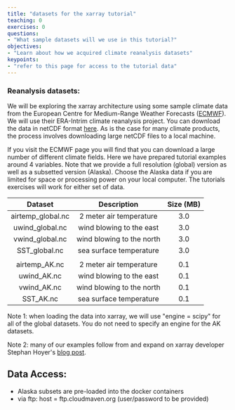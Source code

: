 ```yaml
---
title: "datasets for the xarray tutorial"
teaching: 0
exercises: 0
questions:
- "What sample datasets will we use in this tutorial?"
objectives:
- "Learn about how we acquired climate reanalysis datasets"
keypoints:
- "refer to this page for access to the tutorial data"
---
```


### Reanalysis datasets:

We will be exploring the xarray architecture using some sample climate data from the European Centre for Medium-Range Weather Forecasts ([ECMWF](http://www.ecmwf.int/)). We will use their ERA-Intrim climate reanalysis project. You can download the data in netCDF format [here](http://apps.ecmwf.int/datasets/data/interim-full-daily/levtype=sfc/). As is the case for many climate products, the process involves downloading large netCDF files to a local machine.

If you visit the ECMWF page you will find that you can download a large number of different climate fields. Here we have prepared tutorial examples around 4 variables. Note that we provide a full resolution (global) version as well as a subsetted version (Alaska). Choose the Alaska data if you are limited for space or processing power on your local computer. The tutorials exercises will work for either set of data.

| Dataset | Description | Size (MB) |
|:-------------:|:-------------:|:------------:|
| airtemp_global.nc | 2 meter air temperature | 3.0 |
| uwind_global.nc | wind blowing to the east | 3.0 |
| vwind_global.nc | wind blowing to the north | 3.0 |
| SST_global.nc | sea surface temperature | 3.0 |
| | | |
| airtemp_AK.nc | 2 meter air temperature | 0.1 |
| uwind_AK.nc | wind blowing to the east | 0.1 |
| vwind_AK.nc | wind blowing to the north | 0.1 |
| SST_AK.nc | sea surface temperature | 0.1 |

Note 1: when loading the data into xarray, we will use "engine = scipy" for all of the global datasets. You do not need to specify an engine for the AK datasets.

Note 2: many of our examples follow from and expand on xarray developer Stephan Hoyer's [blog post](https://www.continuum.io/content/xray-dask-out-core-labeled-arrays-python).

## Data Access:

* Alaska subsets are pre-loaded into the docker containers
* via ftp: host = ftp.cloudmaven.org (user/password to be provided)
